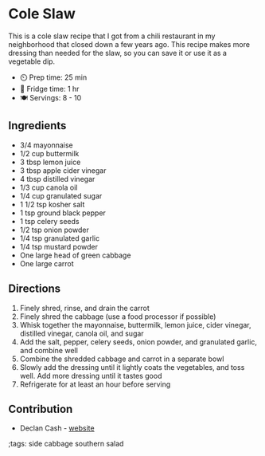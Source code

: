# Cole Slaw

This is a cole slaw recipe that I got from a chili restaurant in my neighborhood that closed down a few years ago. This recipe makes more dressing than needed for the slaw, so you can save it or use it as a vegetable dip.

- ⏲️ Prep time: 25 min
- 🥶 Fridge time: 1 hr
- 🍽️ Servings: 8 - 10

## Ingredients

- 3/4 mayonnaise
- 1/2 cup buttermilk
- 3 tbsp lemon juice
- 3 tbsp apple cider vinegar
- 4 tbsp distilled vinegar
- 1/3 cup canola oil
- 1/4 cup granulated sugar
- 1 1/2 tsp kosher salt
- 1 tsp ground black pepper
- 1 tsp celery seeds
- 1/2 tsp onion powder 
- 1/4 tsp granulated garlic
- 1/4 tsp mustard powder
- One large head of green cabbage
- One large carrot

## Directions

1. Finely shred, rinse, and drain the carrot
2. Finely shred the cabbage (use a food processor if possible)
3. Whisk together the mayonnaise, buttermilk, lemon juice, cider vinegar, distilled vinegar, canola oil, and sugar
4. Add the salt, pepper, celery seeds, onion powder, and granulated garlic, and combine well
5. Combine the shredded cabbage and carrot in a separate bowl
6. Slowly add the dressing until it lightly coats the vegetables, and toss well. Add more dressing until it tastes good
7. Refrigerate for at least an hour before serving

## Contribution

- Declan Cash - [website](https://declancash.com)

;tags: side cabbage southern salad
